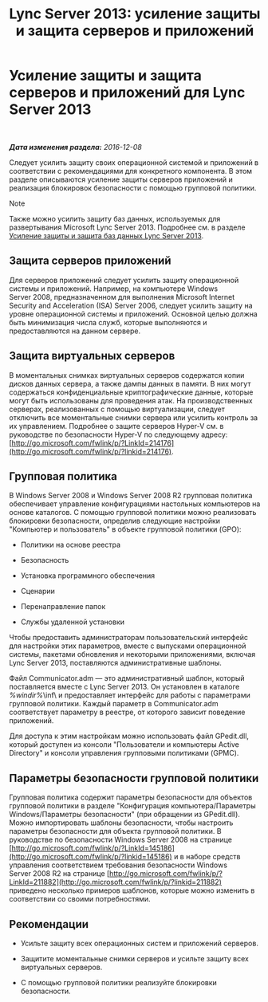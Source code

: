 ﻿---
title: 'Lync Server 2013: усиление защиты и защита серверов и приложений'
TOCTitle: Усиление защиты и защита серверов и приложений для Lync Server 2013
ms:assetid: 9ca2b233-26f1-4d72-96e7-81a82c727806
ms:mtpsurl: https://technet.microsoft.com/ru-ru/library/Dn518331(v=OCS.15)
ms:contentKeyID: 60505952
ms.date: 12/10/2016
mtps_version: v=OCS.15
ms.translationtype: HT
---

# Усиление защиты и защита серверов и приложений для Lync Server 2013

 

_**Дата изменения раздела:** 2016-12-08_

Следует усилить защиту своих операционной системой и приложений в соответствии с рекомендациями для конкретного компонента. В этом разделе описываются усиление защиты серверов приложений и реализация блокировок безопасности с помощью групповой политики.

> [!NOTE]  
> Также можно усилить защиту баз данных, используемых для развертывания Microsoft Lync Server 2013. Подробнее см. в разделе <a href="lync-server-2013-hardening-and-protecting-databases.md">Усиление защиты и защита баз данных Lync Server 2013</a>.

## Защита серверов приложений

Для серверов приложений следует усилить защиту операционной системы и приложений. Например, на компьютере Windows Server 2008, предназначенном для выполнения Microsoft Internet Security and Acceleration (ISA) Server 2006, следует усилить защиту на уровне операционной системы и приложений. Основной целью должна быть минимизация числа служб, которые выполняются и предоставляются на данном сервере.

## Защита виртуальных серверов

В моментальных снимках виртуальных серверов содержатся копии дисков данных сервера, а также дампы данных в памяти. В них могут содержаться конфиденциальные криптографические данные, которые могут быть использованы для проведения атак. На производственных серверах, реализованных с помощью виртуализации, следует отключить все моментальные снимки сервера или усилить контроль за их управлением. Подробнее о защите серверов Hyper-V см. в руководстве по безопасности Hyper-V по следующему адресу: [http://go.microsoft.com/fwlink/p/?LinkId=214176](http://go.microsoft.com/fwlink/p/?linkid=214176).

## Групповая политика

В Windows Server 2008 и Windows Server 2008 R2 групповая политика обеспечивает управление конфигурациями настольных компьютеров на основе каталогов. С помощью групповой политики можно реализовать блокировки безопасности, определив следующие настройки "Компьютер и пользователь" в объекте групповой политики (GPO):

  - Политики на основе реестра

  - Безопасность

  - Установка программного обеспечения

  - Сценарии

  - Перенаправление папок

  - Службы удаленной установки

Чтобы предоставить администраторам пользовательский интерфейс для настройки этих параметров, вместе с выпусками операционной системы, пакетами обновления и некоторыми приложениями, включая Lync Server 2013, поставляются административные шаблоны.

Файл Communicator.adm — это административный шаблон, который поставляется вместе с Lync Server 2013. Он установлен в каталоге *%windir%*\\inf\\ и предоставляет интерфейс для работы с параметрами групповой политики. Каждый параметр в Communicator.adm соответствует параметру в реестре, от которого зависит поведение приложений.

Для доступа к этим настройкам можно использовать файл GPedit.dll, который доступен из консоли "Пользователи и компьютеры Active Directory" и консоли управления групповыми политиками (GPMC).

## Параметры безопасности групповой политики

Групповая политика содержит параметры безопасности для объектов групповой политики в разделе "Конфигурация компьютера/Параметры Windows/Параметры безопасности" (при обращении из GPedit.dll). Можно импортировать шаблоны безопасности, чтобы настроить параметры безопасности для объекта групповой политики. В руководстве по безопасности Windows Server 2008 на странице [http://go.microsoft.com/fwlink/p/?LinkId=145186](http://go.microsoft.com/fwlink/p/?linkid=145186) и в наборе средств управления соответствием требования безопасности Windows Server 2008 R2 на странице [http://go.microsoft.com/fwlink/p/?LinkId=211882](http://go.microsoft.com/fwlink/p/?linkid=211882) приведено несколько примеров шаблонов, которые можно изменить в соответствии со своими потребностями.

## Рекомендации

  - Усильте защиту всех операционных систем и приложений серверов.

  - Защитите моментальные снимки серверов и усильте защиту всех виртуальных серверов.

  - С помощью групповой политики реализуйте блокировки безопасности.

